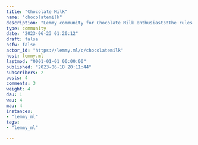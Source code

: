 ```yaml
---
title: "Chocolate Milk" 
name: "chocolatemilk"
description: "Lemmy community for Chocolate Milk enthusiasts!The rules of this community are very lax, but exist nonetheless:1. All posts must pertain to chocolate milk. Pre-made, home made, plant-based, or syrups/powders, all are welcome in the community.2. Follow the Code of Conduct for the instance, and keep things civil!"
type: community
date: "2023-06-23 01:20:12"
draft: false
nsfw: false
actor_id: "https://lemmy.ml/c/chocolatemilk"
host: lemmy.ml
lastmod: "0001-01-01 00:00:00"
published: "2023-06-18 20:11:44"
subscribers: 2
posts: 4
comments: 3
weight: 4
dau: 1
wau: 4
mau: 4
instances:
- "lemmy_ml"
tags: 
- "lemmy_ml"

---
```


